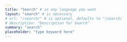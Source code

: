 ```yaml
---
title: "Search" # in any language you want
layout: "search" # is necessary
# url: "/search/" # is optional, defaults to "/search/
# description: "Description for Search"
summary: "search"
placeholder: "type keyword here"
---
```

